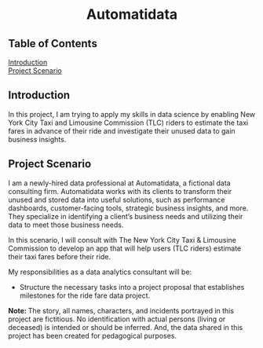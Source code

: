 <h1 align=center> Automatidata </h1>

## Table of Contents
[Introduction](#Introduction)<br>
[Project Scenario](#Project_Scenario)<br>

<a id="Introduction"></a>
## Introduction
In this project, I am trying to apply my skills in data science by enabling New York City Taxi and Limousine Commission (TLC) riders
to estimate the taxi fares in advance of their ride and investigate their unused data to gain business insights.

<a id="Project_Scenario"></a>
## Project Scenario
I am a newly-hired data professional at Automatidata, a fictional data consulting firm. Automatidata works with its clients to transform their unused and stored data into useful solutions, such as performance dashboards, customer-facing tools, strategic business insights, and more. They specialize in identifying a client’s business needs and utilizing their data to meet those business needs. 

In this scenario, I will consult with The New York City Taxi & Limousine Commission to develop an app that will help users (TLC riders) estimate their taxi fares before their ride.

My responsibilities as a data analytics consultant will be:
- Structure the necessary tasks into a project proposal that establishes milestones for the ride fare data project.


<strong> Note: </strong>The story, all names, characters, and incidents portrayed in this project are fictitious. No identification with actual persons (living or deceased) is intended or should be inferred. And, the data shared in this project has been created for pedagogical purposes. 
